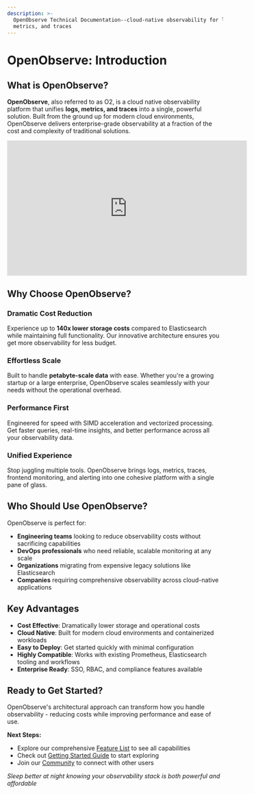 ```yaml
---
description: >-
  OpenObserve Technical Documentation--cloud-native observability for logs,
  metrics, and traces
---
```

# OpenObserve: Introduction

## What is OpenObserve?

**OpenObserve**, also referred to as O2, is a cloud native observability platform that unifies **logs, metrics, and traces** into a single, powerful solution. Built from the ground up for modern cloud environments, OpenObserve delivers enterprise-grade observability at a fraction of the cost and complexity of traditional solutions.

<iframe width="560" height="315" src="https://www.youtube.com/embed/C0GH5Ox8NnY?si=Xm-tEpbnm-iywGqH" title="YouTube video player" frameborder="0" allow="accelerometer; autoplay; clipboard-write; encrypted-media; gyroscope; picture-in-picture; web-share" referrerpolicy="strict-origin-when-cross-origin" allowfullscreen></iframe>

## Why Choose OpenObserve?

### Dramatic Cost Reduction
Experience up to **140x lower storage costs** compared to Elasticsearch while maintaining full functionality. Our innovative architecture ensures you get more observability for less budget.

### Effortless Scale
Built to handle **petabyte-scale data** with ease. Whether you're a growing startup or a large enterprise, OpenObserve scales seamlessly with your needs without the operational overhead.

### Performance First
Engineered for speed with SIMD acceleration and vectorized processing. Get faster queries, real-time insights, and better performance across all your observability data.

### Unified Experience
Stop juggling multiple tools. OpenObserve brings logs, metrics, traces, frontend monitoring, and alerting into one cohesive platform with a single pane of glass.

## Who Should Use OpenObserve?

OpenObserve is perfect for:

- **Engineering teams** looking to reduce observability costs without sacrificing capabilities
- **DevOps professionals** who need reliable, scalable monitoring at any scale
- **Organizations** migrating from expensive legacy solutions like Elasticsearch
- **Companies** requiring comprehensive observability across cloud-native applications

## Key Advantages

- **Cost Effective**: Dramatically lower storage and operational costs
- **Cloud Native**: Built for modern cloud environments and containerized workloads  
- **Easy to Deploy**: Get started quickly with minimal configuration
- **Highly Compatible**: Works with existing Prometheus, Elasticsearch tooling and workflows
- **Enterprise Ready**: SSO, RBAC, and compliance features available

## Ready to Get Started?

OpenObserve's architectural approach can transform how you handle observability - reducing costs while improving performance and ease of use.

**Next Steps:**

- Explore our comprehensive [Feature List](../features/logs.md) to see all capabilities
- Check out [Getting Started Guide](../getting-started.md) to start exploring
- Join our [Community](https://github.com/openobserve/openobserve/discussions) to connect with other users

*Sleep better at night knowing your observability stack is both powerful and affordable* 
